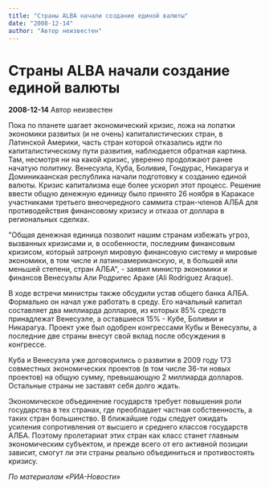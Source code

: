 ```yaml
---
title: "Страны ALBA начали создание единой валюты"
date: "2008-12-14"
author: "Автор неизвестен"
---
```


# Страны ALBA начали создание единой валюты

**2008-12-14** Автор неизвестен

Пока по планете шагает экономический кризис, ложа на лопатки экономики развитых (и не очень) капиталистических стран, в Латинской Америки, часть стран которой отказались идти по капиталистическому пути развития, наблюдается обратная картина. Там, несмотря ни на какой кризис, уверенно продолжают ранее начатую политику. Венесуэла, Куба, Боливия, Гондурас, Никарагуа и Доминикаанская республика начали подготовку к созданию единой валюты. Кризис капитализма еще более ускорил этот процесс. Решение ввести общую денежную единицу было принято 26 ноября в Каракасе участниками третьего внеочередного саммита стран-членов АЛБА для противодействия финансовому кризису и отказа от доллара в региональных сделках.

"Общая денежная единица позволит нашим странам избежать угроз, вызванных кризисами и, в особенности, последним финансовым кризисом, который затронул мировую финансовую систему и мировые экономики, в том числе и латиноамериканскую, и, в большей или меньшей степени, стран АЛБА", - заявил министр экономики и финансов Венесуэлы Али Родригес Араке (Ali Rodriguez Araque).

В ходе встречи министры также обсудили устав общего банка АЛБА. Формально он начал уже работать в среду. Его начальный капитал составляет два миллиарда долларов, из которых 85% средств принадлежат Венесуэле, а оставшиеся 15% - Кубе, Боливии и Никарагуа. Проект уже был одобрен конгрессами Кубы и Венесуэлы, а последние две страны внесут свой вклад после обсуждения в конгрессе.

Куба и Венесуэла уже договорились о развитии в 2009 году 173 совместных экономических проектов (в том числе 36-ти новых проектов) на общую сумму, превышающую 2 миллиарда долларов. Остальные страны не заставят себя долго ждать.

Экономическое объединение государств требует повышения роли государства в тех странах, где преобладает частная собственность, а таких стран большинство. В ближайшие годы следует ожидать усиления сопротивления от высшего и среднего классов государств АЛБА. Поэтому пролетариат этих стран как класс станет главным экономическим субъектом, и прежде всего от его активной позиции зависит, смогут ли эти страны реально объединиться и противостоять кризису.

*По материалам «РИА-Новости»*
